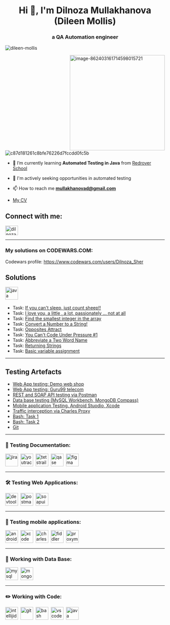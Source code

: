 <h1 align="center">Hi 👋, I'm Dilnoza Mullakhanova (Dileen Mollis)</h1>

<h3 align="center">a QA Automation engineer</h3>

<p align="left"> <img src="https://komarev.com/ghpvc/?username=dileen-mollis&label=Profile%20views&color=0e75b6&style=flat" alt="dileen-mollis" /> </p>
<img align="right" src="https://i.ibb.co/X2kh3m4/image-862403161714598015721.gif" alt="image-862403161714598015721" height="300">

![c87d181261c8bfe76226d7fccdd0fc5b](https://github.com/dileen-mollis/dileen-mollis/assets/82514035/3cf361ed-3359-420b-a654-25937b5b9173)



- 🌱 I’m currently learning **Automated Testing in Java** from <a href="https://www.linkedin.com/company/redrover-school/posts/?feedView=all">Redrover School</a>

- 💬 I'm actively seeking opportunities in automated testing

- 📫 How to reach me **mullakhanovad@gmail.com**
  
- <p align="left"><a href="https://docs.google.com/document/d/14vMuV_mWOp8za9xYL1lhBTTMa3KyRJnK/edit?usp=sharing&ouid=106766528004819424472&rtpof=true&sd=true &embedded=true">My CV</a></p>


<h2 align="left">Connect with me:</h2>
<p align="left">
<a href="https://www.linkedin.com/in/qa-engineer-dilnoza-mullakhanova/" target="blank"><img align="center" src="https://raw.githubusercontent.com/rahuldkjain/github-profile-readme-generator/master/src/images/icons/Social/linked-in-alt.svg" alt="dilnoza mullakhanova" height="30" width="40" /></a>
</p>

<!-- <h3 align="left">Languages and Tools:</h3>
<p align="left"> <a href="https://getbootstrap.com" target="_blank" rel="noreferrer"> <img src="https://raw.githubusercontent.com/devicons/devicon/master/icons/bootstrap/bootstrap-plain-wordmark.svg" alt="bootstrap" width="40" height="40"/> </a> <a href="https://www.w3schools.com/css/" target="_blank" rel="noreferrer"> <img src="https://raw.githubusercontent.com/devicons/devicon/master/icons/css3/css3-original-wordmark.svg" alt="css3" width="40" height="40"/> </a> <a href="https://www.figma.com/" target="_blank" rel="noreferrer"> <img src="https://www.vectorlogo.zone/logos/figma/figma-icon.svg" alt="figma" width="40" height="40"/> </a> <a href="https://git-scm.com/" target="_blank" rel="noreferrer"> <img src="https://www.vectorlogo.zone/logos/git-scm/git-scm-icon.svg" alt="git" width="40" height="40"/> </a> <a href="https://gulpjs.com" target="_blank" rel="noreferrer"> <img src="https://raw.githubusercontent.com/devicons/devicon/master/icons/gulp/gulp-plain.svg" alt="gulp" width="40" height="40"/> </a> <a href="https://www.w3.org/html/" target="_blank" rel="noreferrer"> <img src="https://raw.githubusercontent.com/devicons/devicon/master/icons/html5/html5-original-wordmark.svg" alt="html5" width="40" height="40"/> </a> <a href="https://www.mongodb.com/" target="_blank" rel="noreferrer"> <img src="https://raw.githubusercontent.com/devicons/devicon/master/icons/mongodb/mongodb-original-wordmark.svg" alt="mongodb" width="40" height="40"/> </a> <a href="https://www.mysql.com/" target="_blank" rel="noreferrer"> <img src="https://raw.githubusercontent.com/devicons/devicon/master/icons/mysql/mysql-original-wordmark.svg" alt="mysql" width="40" height="40"/> </a> <a href="https://www.photoshop.com/en" target="_blank" rel="noreferrer"> <img src="https://raw.githubusercontent.com/devicons/devicon/master/icons/photoshop/photoshop-line.svg" alt="photoshop" width="40" height="40"/> </a> <a href="https://postman.com" target="_blank" rel="noreferrer"> <img src="https://www.vectorlogo.zone/logos/getpostman/getpostman-icon.svg" alt="postman" width="40" height="40"/> </a> <a href="https://sass-lang.com" target="_blank" rel="noreferrer"> <img src="https://raw.githubusercontent.com/devicons/devicon/master/icons/sass/sass-original.svg" alt="sass" width="40" height="40"/> </a> <a href="https://tailwindcss.com/" target="_blank" rel="noreferrer"> <img src="https://www.vectorlogo.zone/logos/tailwindcss/tailwindcss-icon.svg" alt="tailwind" width="40" height="40"/> </a> </p>

<p><img align="center" src="https://github-readme-stats.vercel.app/api/top-langs?username=dileen-mollis&show_icons=true&locale=en&layout=compact" alt="dileen-mollis" /></p> -->
---

###  My solutions on CODEWARS.COM:

Codewars profile: https://www.codewars.com/users/Dilnoza_Sher

## Solutions

<div>
  <img src="https://user-images.githubusercontent.com/25181517/117201156-9a724800-adec-11eb-9a9d-3cd0f67da4bc.png" title="java" alt="java" width="40" height="40"/>&nbsp
</div>

- Task: [If you can't sleep, just count sheep!!](https://github.com/dileen-mollis/dileen-mollis/blob/main/Codewars/Solutions/JAVA/CountSheep.md)
- Task: [I love you, a little , a lot, passionately ... not at all](https://github.com/dileen-mollis/dileen-mollis/blob/main/Codewars/Solutions/JAVA/howMuchILoveYou.md)
- Task: [Find the smallest integer in the array](https://github.com/dileen-mollis/dileen-mollis/blob/main/Codewars/Solutions/JAVA/SmallestIntegerFinder.md)
- Task: [Convert a Number to a String!](https://github.com/dileen-mollis/dileen-mollis/blob/main/Codewars/Solutions/JAVA/numberToString.md)
- Task: [Opposites Attract](https://github.com/dileen-mollis/dileen-mollis/blob/main/Codewars/Solutions/JAVA/OppositesAttract.md)
- Task: [You Can't Code Under Pressure #1](https://github.com/dileen-mollis/dileen-mollis/blob/main/Codewars/Solutions/JAVA/doubleInteger.md)
- Task: [Abbreviate a Two Word Name](https://github.com/dileen-mollis/dileen-mollis/blob/main/Codewars/Solutions/JAVA/AbbreviateTwoWords.md)
- Task: [Returning Strings](https://github.com/dileen-mollis/dileen-mollis/blob/main/Codewars/Solutions/JAVA/greet.md)
- Task: [Basic variable assignment](https://github.com/dileen-mollis/dileen-mollis/blob/main/Codewars/Solutions/JAVA/BasicVariableAssignment.md)

---

<h2>Testing Artefacts</h2>
<p> 
 <ul>
<li>  <a href="https://github.com/dileen-mollis/Demo-web-shop-testing">Web App testing: Demo web shop</a>  </li>
<li>  <a href="https://github.com/dileen-mollis/Guru99-telecom-testing"> Web App testing: Guru99 telecom</a>   </li>
<li> <a href="https://github.com/dileen-mollis/api-testing">REST and SOAP API testing via Postman
</a>   </li>
<li>  <a href="https://github.com/dileen-mollis/data-base-testing">Data base testing (MySQL Workbench, MongoDB Compass)</a>  </li>
<li>  <a href="https://github.com/dileen-mollis/mobile"> Mobile application Testing. Android Stuodio, Xcode</a>   </li>
<li> <a href="https://github.com/dileen-mollis/charles-proxy">Traffic interception via Charles Proxy</a>  </li>
<li> <a href="https://github.com/dileen-mollis/bash-commands/blob/main/task1.txt"> Bash: Task 1</a>  </li>
<li> <a href="https://github.com/dileen-mollis/bash-commands-task2/blob/main/task2.txt"> Bash: Task 2</a>  </li>
<li> <a href="https://github.com/dileen-mollis/Git/blob/main/task1-portfolio.txt"> Git </a> </li>
</ul>
</p>

---

### 📁 Testing Documentation:

<div>
  <img src="https://cdn.jsdelivr.net/gh/devicons/devicon/icons/jira/jira-original.svg" title="jira" alt="jira" width="40" height="40"/>&nbsp
  <img src="https://upload.wikimedia.org/wikipedia/commons/thumb/8/8d/YouTrack_Icon.svg/1024px-YouTrack_Icon.svg.png?20200803082248" title="youtrack" alt="youtrack" width="40" height="40"/>&nbsp
  <img src="https://codahosted.io/packs/21236/unversioned/assets/LOGO/ba1091c59bab89cd2fd0f289622731fe16113d7b00905abe64759c313a4b73b76c1b0426076ed76cb74752234c734131df46992d5b8b48fc13e264240e4f7119f736cfeb64df36ded54b5cbf6198b9cadedf18dd0cac5c7dbcd16e6336c29363cd1292ba" title="testrail" alt="tetstrail" width="40" height="40"/>&nbsp
  <!-- <img src="https://docs.testit.software/images/testit_logo_icon.png" title="test-it" alt="test-it" width="40" height="40"/>&nbsp -->
  <img src="https://luna1.co/eb0187.png" title="qase" alt="qase" width="40" height="40"/>&nbsp
  <img src="https://cdn.jsdelivr.net/gh/devicons/devicon/icons/figma/figma-original.svg" title="figma" alt="figma" width="40" height="40"/>&nbsp
</div>

---

### 🛠 Testing Web Applications:

<div>
  <img src="https://d33wubrfki0l68.cloudfront.net/38b5c953a4667366685d55db55d057c86db1fc54/a0fdc/static/acae6b24d940347661ca901ea07f47c1/chrome-dev-logo-icon.png" title="devtools" alt="devtools" width="40" height="40"/>&nbsp
  <img src="https://seeklogo.com/images/P/postman-logo-0087CA0D15-seeklogo.com.png" title="postman" alt="postman" width="40" height="40"/>&nbsp
  <img src="https://static0.smartbear.co/smartbearbrand/media/images/home/soapui-icon.svg" title="soapui" alt="soapui" width="40" height="40"/>&nbsp
</div>

---

### 📱 Testing mobile applications:

<div>
  <img src="https://cdn.jsdelivr.net/gh/devicons/devicon/icons/androidstudio/androidstudio-original.svg" title="android-studio" alt="android-studio" width="40" height="40"/>&nbsp
  <img src="https://cdn.jsdelivr.net/gh/devicons/devicon/icons/xcode/xcode-original.svg" title="xcode" alt="xcode" width="40" height="40"/>&nbsp
  <img src="https://cdn.icon-icons.com/icons2/3053/PNG/512/charles_proxy_macos_bigsur_icon_190302.png" title="charles-proxy" alt="charles-proxy" width="40" height="40"/>&nbsp
  <img src="https://www.megaleechers.com/storage/Fiddler-Everywhere-Icon.png" title="fiddler" alt="fiddler" width="40" height="40"/>&nbsp
  <img src="https://pbs.twimg.com/profile_images/1589614420766126080/slAIVDtr_400x400.jpg" title="proxyman" alt="proxyman" width="40" height="40"/>&nbsp
</div>


---

### 💾 Working with Data Base:

<div>
  <img src="https://cdn.jsdelivr.net/gh/devicons/devicon/icons/mysql/mysql-original.svg" title="mysql" alt="mysql" width="40" height="40"/>&nbsp
  <img src="https://cdn.jsdelivr.net/gh/devicons/devicon/icons/mongodb/mongodb-original.svg" title="mongodb" alt="mongodb" width="40" height="40"/>&nbsp
</div>

---

### ✏️ Working with Code:

<div>
    <img src="https://user-images.githubusercontent.com/25181517/192108890-200809d1-439c-4e23-90d3-b090cf9a4eea.png" title="intellijideace" alt="intellijideace" width="40" height="40"/>&nbsp
  <img src="https://cdn.jsdelivr.net/gh/devicons/devicon/icons/git/git-original.svg" title="git" alt="git" width="40" height="40"/>&nbsp
  <img src="https://upload.wikimedia.org/wikipedia/commons/thumb/4/4b/Bash_Logo_Colored.svg/1024px-Bash_Logo_Colored.svg.png?20180723054350" title="bash" alt="bash" width="40" height="40"/>&nbsp
  <img src="https://cdn.jsdelivr.net/gh/devicons/devicon/icons/vscode/vscode-original.svg" title="vscode" alt="vscode" width="40" height="40"/>&nbsp
  <img src="https://user-images.githubusercontent.com/25181517/117201156-9a724800-adec-11eb-9a9d-3cd0f67da4bc.png" title="java" alt="java" width="40" height="40"/>&nbsp
</div>

